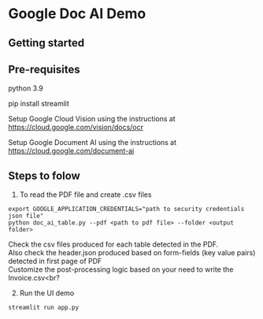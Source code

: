 # Google Doc AI Demo


## Getting started


## Pre-requisites
python 3.9

pip install streamlit

Setup Google Cloud Vision using the instructions at https://cloud.google.com/vision/docs/ocr

Setup Google Document AI using the instructions at https://cloud.google.com/document-ai

## Steps to folow

1. To read the PDF file and create .csv files
```
export GOOGLE_APPLICATION_CREDENTIALS="path to security credentials json file"
python doc_ai_table.py --pdf <path to pdf file> --folder <output folder>
```
Check the csv files produced for each table detected in the PDF.<br>
Also check the header.json produced based on form-fields (key value pairs) detected in first page of PDF <br>
Customize the post-processing logic based on your need to write the Invoice.csv<br?

2. Run the UI demo 
```
streamlit run app.py
```
